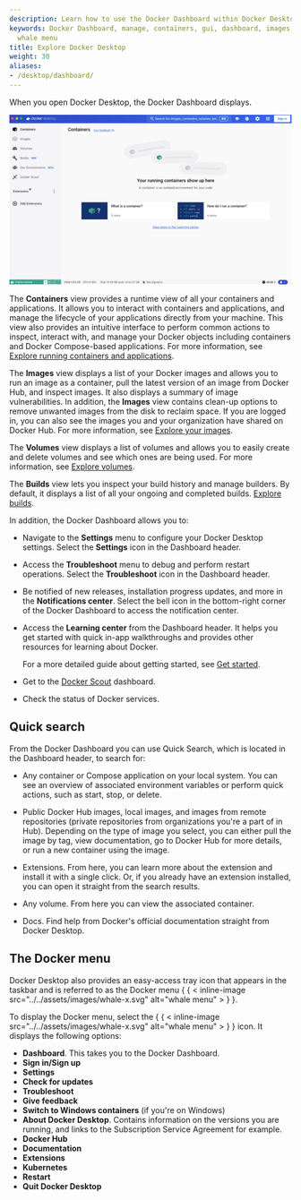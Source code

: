 ```yaml
---
description: Learn how to use the Docker Dashboard within Docker Desktop, including Quick search, the Docker menu, and more
keywords: Docker Dashboard, manage, containers, gui, dashboard, images, user manual,
  whale menu
title: Explore Docker Desktop
weight: 30
aliases:
- /desktop/dashboard/
---
```


When you open Docker Desktop, the Docker Dashboard displays.

![Docker Dashboard on Containers view](../images/dashboard.webp)

The **Containers** view provides a runtime view of all your containers and applications. It allows you to interact with containers and applications, and manage the lifecycle of your applications directly from your machine. This view also provides an intuitive interface to perform common actions to inspect, interact with, and manage your Docker objects including containers and Docker Compose-based applications. For more information, see [Explore running containers and applications](container.md).

The **Images** view displays a list of your Docker images and allows you to run an image as a container, pull the latest version of an image from Docker Hub, and inspect images. It also displays a summary of image vulnerabilities. In addition, the **Images** view contains clean-up options to remove unwanted images from the disk to reclaim space. If you are logged in, you can also see the images you and your organization have shared on Docker Hub. For more information, see [Explore your images](images.md).

The **Volumes** view displays a list of volumes and allows you to easily create and delete volumes and see which ones are being used. For more information, see [Explore volumes](volumes.md).

The **Builds** view lets you inspect your build history and manage builders. By default, it displays a list of all your ongoing and completed builds. [Explore builds](builds.md).

In addition, the Docker Dashboard allows you to:

- Navigate to the **Settings** menu to configure your Docker Desktop settings. Select the **Settings** icon in the Dashboard header.
- Access the **Troubleshoot** menu to debug and perform restart operations. Select the **Troubleshoot** icon in the Dashboard header.
- Be notified of new releases, installation progress updates, and more in the **Notifications center**. Select the bell icon in the bottom-right corner of the Docker Dashboard to access the notification center.
- Access the **Learning center** from the Dashboard header. It helps you get started with quick in-app walkthroughs and provides other resources for learning about Docker.

  For a more detailed guide about getting started, see [Get started](/get-started/introduction/index.md).
- Get to the [Docker Scout](../../scout/index.md) dashboard.
- Check the status of Docker services.

## Quick search

From the Docker Dashboard you can use Quick Search, which is located in the Dashboard header, to search for:

- Any container or Compose application on your local system. You can see an overview of associated environment variables or perform quick actions, such as start, stop, or delete.

- Public Docker Hub images, local images, and images from remote repositories (private repositories from organizations you're a part of in Hub). Depending on the type of image you select, you can either pull the image by tag, view documentation, go to Docker Hub for more details, or run a new container using the image.

- Extensions. From here, you can learn more about the extension and install it with a single click. Or, if you already have an extension installed, you can open it straight from the search results.

- Any volume. From here you can view the associated container.

- Docs. Find help from Docker's official documentation straight from Docker Desktop.

## The Docker menu

Docker Desktop also provides an easy-access tray icon that appears in the taskbar and is referred to as the Docker menu { { < inline-image src="../../assets/images/whale-x.svg" alt="whale menu" > } }.

To display the Docker menu, select the { { < inline-image src="../../assets/images/whale-x.svg" alt="whale menu" > } } icon. It displays the following options:

- **Dashboard**. This takes you to the Docker Dashboard.
- **Sign in/Sign up**
- **Settings**
- **Check for updates**
- **Troubleshoot**
- **Give feedback**
- **Switch to Windows containers** (if you're on Windows)
- **About Docker Desktop**. Contains information on the versions you are running, and links to the Subscription Service Agreement for example.
- **Docker Hub**
- **Documentation**
- **Extensions**
- **Kubernetes**
- **Restart**
- **Quit Docker Desktop**
